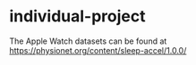 # individual-project

The Apple Watch datasets can be found at https://physionet.org/content/sleep-accel/1.0.0/
